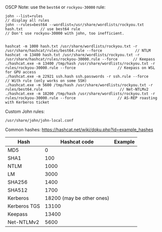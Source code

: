 
OSCP Note: use the `best64` or `rockyou-30000` rule:
```
john --list=rules                                                               // display all rules
john --rules=best64 --wordlist=/usr/share/wordlists/rockyou.txt hash.txt        // use best64 rule
// Don't use rockyou-30000 with john, too inefficient.


hashcat -m 1000 hash.txt /usr/share/wordlists/rockyou.txt -r /usr/share/hashcat/rules/best64.rule --force               // NTLM
hashcat -m 13400 hash.txt /usr/share/wordlists/rockyou.txt -r /usr/share/hashcat/rules/rockyou-30000.rule --force       // Keepass
./hashcat.exe -m 13400 /tmp/hash /usr/share/wordlists/rockyou.txt -r rules/rockyou-30000.rule --force                   // Keepass on WSL for GPU access
./hashcat.exe -m 22921 ssh.hash ssh.passwords -r ssh.rule --force                                                       // With rule (only works on some SSH)
./hashcat.exe -m 5600 /tmp/hash /usr/share/wordlists/rockyou.txt -r rules/best64.rule                                   // Net-NTLMv2
./hashcat.exe -m 18200 /tmp/hash /usr/share/wordlists/rockyou.txt -r rules/rockyou-30000.rule --force                   // AS-REP roasting with Kerberos ticket
```

Custom John rules:
```
/usr/share/john/john-local.conf
```

Common hashes:
https://hashcat.net/wiki/doku.php?id=example_hashes

| Hash         | Hashcat code              | Example |
| ------------ | ------------------------- | ------- |
| MD5          | 0                         |         |
| SHA1         | 100                       |         |
| NTLM         | 1000                      |         |
| LM           | 3000                      |         |
| SHA256       | 1400                      |         |
| SHA512       | 1700                      |         |
| Kerberos     | 18200 (may be other ones) |         |
| Kerberos TGS | 13100                     |         |
| Keepass      | 13400                     |         |
| Net-NTLMv2   | 5600                      |         |
